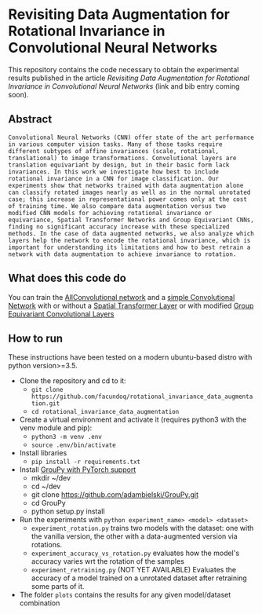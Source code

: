 
# Revisiting Data Augmentation for Rotational Invariance in Convolutional Neural Networks

This repository contains the code necessary to obtain the experimental results published in the article *Revisiting Data Augmentation for Rotational Invariance in Convolutional Neural Networks* (link and bib entry coming soon).

## Abstract
`Convolutional Neural Networks (CNN) offer state of the art performance in various computer vision tasks. Many of those tasks require different subtypes of affine invariances (scale, rotational, translational) to image transformations. Convolutional layers are translation equivariant by design, but in their basic form lack invariances. In this work we investigate how best to include rotational invariance in a CNN for image classification. Our experiments show that networks trained with data augmentation alone can classify rotated images nearly as well as in the normal unrotated case; this increase in representational power comes only at the cost of training time. We also compare data augmentation versus two modified CNN models for achieving rotational invariance or equivariance, Spatial Transformer Networks and Group Equivariant CNNs, finding no significant accuracy increase with these specialized methods. In the case of data augmented networks, we also analyze which layers help the network to encode the rotational invariance, which is important for understanding its limitations and how to best retrain a network with data augmentation to achieve invariance to rotation.`

## What does this code do

You can train the [AllConvolutional network](https://arxiv.org/abs/1412.6806) and a [simple Convolutional Network](https://github.com/facundoq/rotational_invariance_data_augmentation/blob/master/pytorch/model/simple_conv.py) with or without a [Spatial Transformer Layer](https://arxiv.org/abs/1506.02025) or with modified [Group Equivariant Convolutional Layers](https://arxiv.org/abs/1602.07576)

## How to run

These instructions have been tested on a modern ubuntu-based distro with python version>=3.5.  

* Clone the repository and cd to it:
    * `git clone https://github.com/facundoq/rotational_invariance_data_augmentation.git`
    * `cd rotational_invariance_data_augmentation` 
* Create a virtual environment and activate it (requires python3 with the venv module and pip):
    * `python3 -m venv .env`
    * `source .env/bin/activate`
* Install libraries
    * `pip install -r requirements.txt`
* Install [GrouPy with PyTorch support](https://github.com/adambielski/GrouPy)
   * mkdir ~/dev
   * cd ~/dev
   * git clone https://github.com/adambielski/GrouPy.git
   * cd GrouPy
   * python setup.py install
* Run the experiments with `python experiment_name> <model> <dataset>`
    * `experiment_rotation.py` trains two models with the dataset: one with the vanilla version, the other with a data-augmented version via rotations.
    * `experiment_accuracy_vs_rotation.py` evaluates how the model's accuracy varies wrt the rotation of the samples
    * `experiment_retraining.py` (NOT YET AVAILABLE) Evaluates the accuracy of a model trained on a unrotated dataset after retraining some parts of it. 
* The folder `plots` contains the results for any given model/dataset combination

